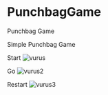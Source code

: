 # PunchbagGame
Punchbag Game

Simple Punchbag Game

Start 
![vurus](https://user-images.githubusercontent.com/35347062/59955271-e71b3700-9491-11e9-8cf1-b38e64be0974.PNG)



Go
![vurus2](https://user-images.githubusercontent.com/35347062/59955272-e71b3700-9491-11e9-9277-f69dfb2e7745.PNG)



Restart
![vurus3](https://user-images.githubusercontent.com/35347062/59955273-e7b3cd80-9491-11e9-86e1-833ab2dfbb62.PNG)
